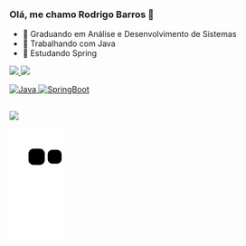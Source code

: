 ### Olá, me chamo Rodrigo Barros 👋



- 🔭 Graduando em Análise e Desenvolvimento de Sistemas
- 🌱 Trabalhando com Java
- 👯 Estudando Spring

 <div>
  <a href="https://github.com/rodBarrs">
  <img height="180em" src="https://github-readme-stats.vercel.app/api?username=rodBarrs&show_icons=true&theme=dracula&include_all_commits=true&count_private=true"/>
  <img height="180em" src="https://github-readme-stats.vercel.app/api/top-langs/?username=rodBarrs&layout=compact&langs_count=7&theme=dracula"/>
</div>

  ![Java](https://img.shields.io/badge/-Java-333333?style=flat&logo=Java&logoColor=007396)
  ![SpringBoot](https://img.shields.io/badge/-Spring%20Boot-333333?style=flat&logo=spring-boot)
  
  
  ##
 
<div> 
 
  <a href="https://www.linkedin.com/in/rodrigosbarros/" target="_blank"><img src="https://img.shields.io/badge/-LinkedIn-%230077B5?style=for-the-badge&logo=linkedin&logoColor=white" target="_blank"></a> 
 
  ![Snake animation](https://github.com/rafaballerini/rafaballerini/blob/output/github-contribution-grid-snake.svg)
 
</div>

